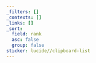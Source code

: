 ```yaml
---
_filters: []
_contexts: []
_links: []
_sort:
  field: rank
  asc: false
  group: false
sticker: lucide//clipboard-list
---
```

